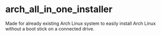 # arch_all_in_one_installer
Made for already existing Arch Linux system to easily install Arch Linux without a boot stick on a connected drive.
